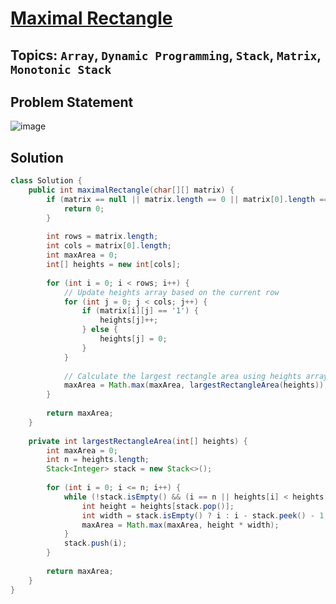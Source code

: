 # [Maximal Rectangle](https://leetcode.com/problems/maximal-rectangle/description/)
## Topics: `Array`, `Dynamic Programming`, `Stack`, `Matrix`, `Monotonic Stack`
## Problem Statement
![image](https://github.com/SiddhantKumarMaurya/LeetCode_Questions/assets/107787014/eba59406-182d-4e1c-9ca8-6538f35fbf6b)
## Solution
```java
class Solution {
    public int maximalRectangle(char[][] matrix) {
        if (matrix == null || matrix.length == 0 || matrix[0].length == 0) {
            return 0;
        }
        
        int rows = matrix.length;
        int cols = matrix[0].length;
        int maxArea = 0;
        int[] heights = new int[cols];
        
        for (int i = 0; i < rows; i++) {
            // Update heights array based on the current row
            for (int j = 0; j < cols; j++) {
                if (matrix[i][j] == '1') {
                    heights[j]++;
                } else {
                    heights[j] = 0;
                }
            }
            
            // Calculate the largest rectangle area using heights array
            maxArea = Math.max(maxArea, largestRectangleArea(heights));
        }
        
        return maxArea;
    }
    
    private int largestRectangleArea(int[] heights) {
        int maxArea = 0;
        int n = heights.length;
        Stack<Integer> stack = new Stack<>();
        
        for (int i = 0; i <= n; i++) {
            while (!stack.isEmpty() && (i == n || heights[i] < heights[stack.peek()])) {
                int height = heights[stack.pop()];
                int width = stack.isEmpty() ? i : i - stack.peek() - 1;
                maxArea = Math.max(maxArea, height * width);
            }
            stack.push(i);
        }
        
        return maxArea;
    }
}
```
